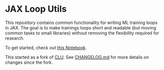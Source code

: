 # JAX Loop Utils

This repository contains common functionality for writing ML training loops in JAX.
The goal is to make trainings loops short and readable (but moving common tasks to
small libraries) without removing the flexibility required for research.

To get started, check out [this Notebook](./synopsis.ipynb).

This started as a fork of [CLU](https://github.com/google/CommonLoopUtils).
See [CHANGELOG.md](./CHANGELOG.md) for more details on changes since the fork.
